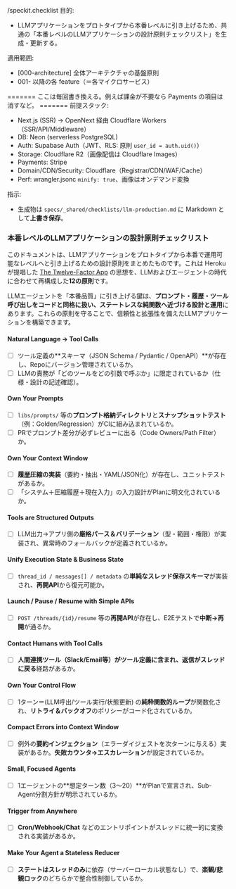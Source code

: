 /speckit.checklist
目的:
- LLMアプリケーションをプロトタイプから本番レベルに引き上げるため、共通の「本番レベルのLLMアプリケーションの設計原則チェックリスト」を生成・更新する。

適用範囲:
- [000-architecture] 全体アーキテクチャの基盤原則
- 001- 以降の各 feature（＝各マイクロサービス）

======= ここは毎回書き換える。例えば課金が不要なら Payments の項目は消すなど。 =======
前提スタック:
- Next.js (SSR) → OpenNext 経由 Cloudflare Workers（SSR/API/Middleware）
- DB: Neon (serverless PostgreSQL)
- Auth: Supabase Auth（JWT、RLS: 原則 `user_id = auth.uid()`）
- Storage: Cloudflare R2（画像配信は Cloudflare Images）
- Payments: Stripe
- Domain/CDN/Security: Cloudflare（Registrar/CDN/WAF/Cache）
- Perf: wrangler.jsonc `minify: true`、画像はオンデマンド変換

指示:
- 生成物は `specs/_shared/checklists/llm-production.md` に Markdown として**上書き保存**。

### 本番レベルのLLMアプリケーションの設計原則チェックリスト

このドキュメントは、LLMアプリケーションをプロトタイプから本番で運用可能なレベルへと引き上げるための設計原則をまとめたものです。これは Heroku が提唱した [The Twelve-Factor App](https://12factor.net/) の思想を、LLMおよびエージェントの時代に合わせて再構成した**12の原則**です。

LLMエージェントを「本番品質」に引き上げる鍵は、**プロンプト・履歴・ツール呼び出しをコードと同格に扱い、ステートレスな純関数へ近づける設計と運用**にあります。これらの原則を守ることで、信頼性と拡張性を備えたLLMアプリケーションを構築できます。

#### Natural Language → Tool Calls

- [ ] ツール定義の**スキーマ（JSON Schema / Pydantic / OpenAPI）**が存在し、Repoにバージョン管理されているか。
- [ ] LLMの責務が「どのツールをどの引数で呼ぶか」に限定されているか（仕様・設計の記述確認）。

#### Own Your Prompts

- [ ] `libs/prompts/` 等の**プロンプト格納ディレクトリ**と**スナップショットテスト**（例：Golden/Regression）がCIに組み込まれているか。
- [ ] PRでプロンプト差分が必ずレビューに出る（Code Owners/Path Filter）か。

#### Own Your Context Window

- [ ] **履歴圧縮の実装**（要約・抽出・YAML/JSON化）が存在し、ユニットテストがあるか。
- [ ] 「システム＋圧縮履歴＋現在入力」の入力設計がPlanに明文化されているか。

#### Tools are Structured Outputs

- [ ] LLM出力→アプリ側の**厳格パース＆バリデーション**（型・範囲・権限）が実装され、異常時のフォールバックが定義されているか。

#### Unify Execution State & Business State

- [ ] `thread_id / messages[] / metadata` の**単純なスレッド保存スキーマ**が実装され、**再開API**から復元可能か。

#### Launch / Pause / Resume with Simple APIs

- [ ] `POST /threads/{id}/resume` 等の**再開API**が存在し、E2Eテストで**中断→再開**が通るか。

#### Contact Humans with Tool Calls

- [ ] **人間連携ツール（Slack/Email等）**がツール定義に含まれ、返信が**スレッドに戻る**経路があるか。

#### Own Your Control Flow

- [ ] 1ターン＝(LLM呼出/ツール実行/状態更新) の**純粋関数的ループ**が関数化され、**リトライ＆バックオフ**のポリシーがコード化されているか。

#### Compact Errors into Context Window

- [ ] 例外の**要約インジェクション**（エラーダイジェストを次ターンに与える）実装があるか。**失敗カウンタ→エスカレーション**が設定されているか。

#### Small, Focused Agents

- [ ] 1エージェントの**想定ターン数（3〜20）**がPlanで宣言され、Sub-Agent分割方針が明示されているか。

#### Trigger from Anywhere

- [ ] **Cron/Webhook/Chat** などのエントリポイントがスレッドに統一的に変換される実装があるか。

#### Make Your Agent a Stateless Reducer

- [ ] **ステートはスレッドのみ**に依存（サーバーローカル状態なし）で、**楽観/悲観ロック**のどちらかで整合性制御しているか。